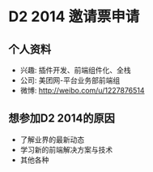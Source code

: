 # D2 2014 邀请票申请

## 个人资料

- 兴趣: 插件开发、前端组件化、全栈
- 公司: 美团网-平台业务部前端组
- 微博: http://weibo.com/u/1227876514 


## 想参加D2 2014的原因

- 了解业界的最新动态
- 学习新的前端解决方案与技术
- 其他各种
